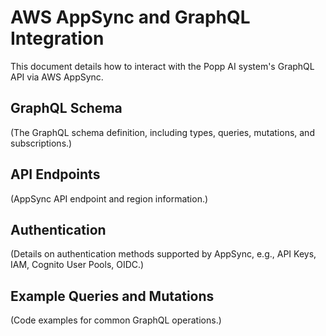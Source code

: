 # AWS AppSync and GraphQL Integration

This document details how to interact with the Popp AI system's GraphQL API via AWS AppSync.

## GraphQL Schema

(The GraphQL schema definition, including types, queries, mutations, and subscriptions.)

## API Endpoints

(AppSync API endpoint and region information.)

## Authentication

(Details on authentication methods supported by AppSync, e.g., API Keys, IAM, Cognito User Pools, OIDC.)

## Example Queries and Mutations

(Code examples for common GraphQL operations.)
